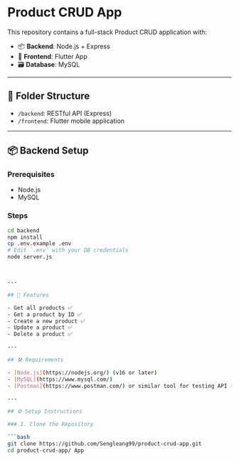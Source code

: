# Product CRUD App

This repository contains a full-stack Product CRUD application with:

- 📦 **Backend**: Node.js + Express
- 📱 **Frontend**: Flutter App
- 🗃️ **Database**: MySQL

---

## 📁 Folder Structure

- `/backend`: RESTful API (Express)
- `/frontend`: Flutter mobile application

---

## 📦 Backend Setup

### Prerequisites
- Node.js
- MySQL

### Steps

```bash
cd backend
npm install
cp .env.example .env
# Edit `.env` with your DB credentials
node server.js



---

## 🚀 Features

- Get all products ✅  
- Get a product by ID ✅  
- Create a new product ✅  
- Update a product ✅  
- Delete a product ✅

---

## 🛠️ Requirements

- [Node.js](https://nodejs.org/) (v16 or later)
- [MySQL](https://www.mysql.com/)
- [Postman](https://www.postman.com/) or similar tool for testing API (optional)

---

## ⚙️ Setup Instructions

### 1. Clone the Repository

```bash
git clone https://github.com/Sengleang99/product-crud-app.git
cd product-crud-app/ App

